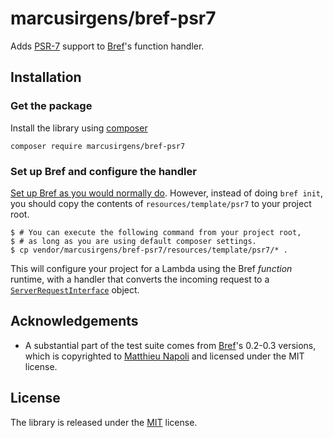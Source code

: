 # marcusirgens/bref-psr7
Adds [PSR-7] support to [Bref]'s function handler.

## Installation
### Get the package
Install the library using [composer]

```shell script
composer require marcusirgens/bref-psr7
```
### Set up Bref and configure the handler
[Set up Bref as you would normally do](https://bref.sh/docs/installation.html). 
However, instead of doing `bref init`, you should copy the contents of 
`resources/template/psr7` to your project root.

```shell script
$ # You can execute the following command from your project root,
$ # as long as you are using default composer settings.
$ cp vendor/marcusirgens/bref-psr7/resources/template/psr7/* .
```

This will configure your project for a Lambda using the Bref _function_ runtime,
with a handler that converts the incoming request to a 
[`ServerRequestInterface`](https://www.php-fig.org/psr/psr-7/#321-psrhttpmessageserverrequestinterface)
object.

## Acknowledgements
- A substantial part of the test suite comes from [Bref]'s 0.2-0.3 versions, 
  which is copyrighted to [Matthieu Napoli] and licensed under the MIT license. 

## License
The library is released under the [MIT] license.

[composer]: https://getcomposer.org/
[PSR-7]: https://www.php-fig.org/psr/psr-7/
[MIT]: https://spdx.org/licenses/MIT.html
[Bref]: https://bref.sh
[Matthieu Napoli]: https://mnapoli.fr/
